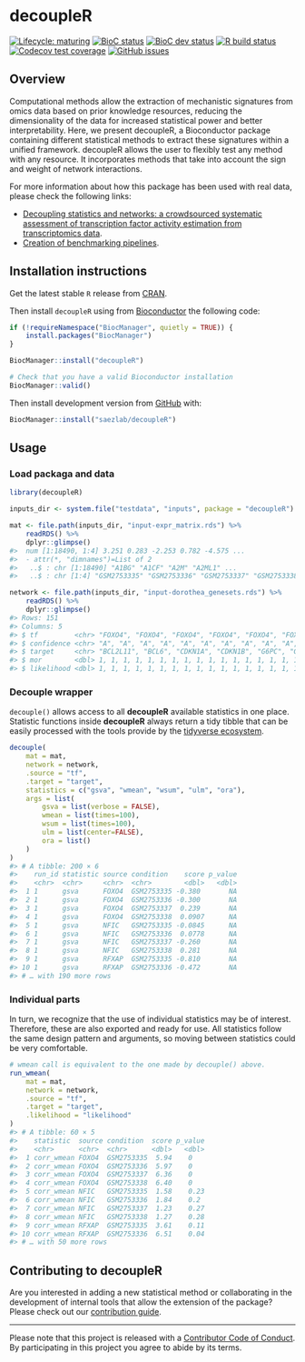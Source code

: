 
<!-- README.md is generated from README.Rmd. Please edit that file -->

# decoupleR

<!-- badges: start -->

[![Lifecycle:
maturing](https://img.shields.io/badge/lifecycle-maturing-blue.svg)](https://www.tidyverse.org/lifecycle/#maturing)
[![BioC
status](http://www.bioconductor.org/shields/build/release/bioc/decoupleR.svg)](https://bioconductor.org/checkResults/release/bioc-LATEST/decoupleR)
[![BioC dev
status](http://www.bioconductor.org/shields/build/devel/bioc/decoupleR.svg)](https://bioconductor.org/checkResults/devel/bioc-LATEST/decoupleR)
[![R build
status](https://github.com/saezlab/decoupleR/workflows/R-CMD-check-bioc/badge.svg)](https://github.com/saezlab/decoupleR/actions)
[![Codecov test
coverage](https://codecov.io/gh/saezlab/decoupleR/branch/master/graph/badge.svg)](https://codecov.io/gh/saezlab/decoupleR?branch=master)
[![GitHub
issues](https://img.shields.io/github/issues/saezlab/decoupleR)](https://github.com/saezlab/decoupleR/issues)
<!-- badges: end -->

## Overview

Computational methods allow the extraction of mechanistic signatures
from omics data based on prior knowledge resources, reducing the
dimensionality of the data for increased statistical power and better
interpretability. Here, we present decoupleR, a Bioconductor package
containing different statistical methods to extract these signatures
within a unified framework. decoupleR allows the user to flexibly test
any method with any resource. It incorporates methods that take into
account the sign and weight of network interactions.

For more information about how this package has been used with real
data, please check the following links:

-   [Decoupling statistics and networks: a crowdsourced systematic
    assessment of transcription factor activity estimation from
    transcriptomics
    data](https://docs.google.com/document/d/1aYD3IF1tj7H6vUFqKnfHB6d6Trs_oit7umjk5mQDNZ0/edit).
-   [Creation of benchmarking
    pipelines](https://github.com/saezlab/decoupleR/tree/benchmark).

## Installation instructions

Get the latest stable `R` release from
[CRAN](http://cran.r-project.org/).

Then install `decoupleR` using from
[Bioconductor](http://bioconductor.org/) the following code:

``` r
if (!requireNamespace("BiocManager", quietly = TRUE)) {
    install.packages("BiocManager")
}

BiocManager::install("decoupleR")

# Check that you have a valid Bioconductor installation
BiocManager::valid()
```

Then install development version from [GitHub](https://github.com/)
with:

``` r
BiocManager::install("saezlab/decoupleR")
```

## Usage

### Load packaga and data

``` r
library(decoupleR)

inputs_dir <- system.file("testdata", "inputs", package = "decoupleR")

mat <- file.path(inputs_dir, "input-expr_matrix.rds") %>%
    readRDS() %>%
    dplyr::glimpse()
#>  num [1:18490, 1:4] 3.251 0.283 -2.253 0.782 -4.575 ...
#>  - attr(*, "dimnames")=List of 2
#>   ..$ : chr [1:18490] "A1BG" "A1CF" "A2M" "A2ML1" ...
#>   ..$ : chr [1:4] "GSM2753335" "GSM2753336" "GSM2753337" "GSM2753338"

network <- file.path(inputs_dir, "input-dorothea_genesets.rds") %>%
    readRDS() %>%
    dplyr::glimpse()
#> Rows: 151
#> Columns: 5
#> $ tf         <chr> "FOXO4", "FOXO4", "FOXO4", "FOXO4", "FOXO4", "FOXO4", "FOXO…
#> $ confidence <chr> "A", "A", "A", "A", "A", "A", "A", "A", "A", "A", "A", "A",…
#> $ target     <chr> "BCL2L11", "BCL6", "CDKN1A", "CDKN1B", "G6PC", "GADD45A", "…
#> $ mor        <dbl> 1, 1, 1, 1, 1, 1, 1, 1, 1, 1, 1, 1, 1, 1, 1, 1, 1, 1, 1, 1,…
#> $ likelihood <dbl> 1, 1, 1, 1, 1, 1, 1, 1, 1, 1, 1, 1, 1, 1, 1, 1, 1, 1, 1, 1,…
```

### Decouple wrapper

`decouple()` allows access to all **decoupleR** available statistics in
one place. Statistic functions inside **decoupleR** always return a tidy
tibble that can be easily processed with the tools provide by the
[tidyverse ecosystem](https://www.tidyverse.org/).

``` r
decouple(
    mat = mat,
    network = network,
    .source = "tf",
    .target = "target",
    statistics = c("gsva", "wmean", "wsum", "ulm", "ora"),
    args = list(
        gsva = list(verbose = FALSE),
        wmean = list(times=100),
        wsum = list(times=100),
        ulm = list(center=FALSE),
        ora = list()
    )
)
#> # A tibble: 200 × 6
#>    run_id statistic source condition    score p_value
#>    <chr>  <chr>     <chr>  <chr>        <dbl>   <dbl>
#>  1 1      gsva      FOXO4  GSM2753335 -0.380       NA
#>  2 1      gsva      FOXO4  GSM2753336 -0.300       NA
#>  3 1      gsva      FOXO4  GSM2753337  0.239       NA
#>  4 1      gsva      FOXO4  GSM2753338  0.0907      NA
#>  5 1      gsva      NFIC   GSM2753335 -0.0845      NA
#>  6 1      gsva      NFIC   GSM2753336  0.0778      NA
#>  7 1      gsva      NFIC   GSM2753337 -0.260       NA
#>  8 1      gsva      NFIC   GSM2753338  0.281       NA
#>  9 1      gsva      RFXAP  GSM2753335 -0.810       NA
#> 10 1      gsva      RFXAP  GSM2753336 -0.472       NA
#> # … with 190 more rows
```

### Individual parts

In turn, we recognize that the use of individual statistics may be of
interest. Therefore, these are also exported and ready for use. All
statistics follow the same design pattern and arguments, so moving
between statistics could be very comfortable.

``` r
# wmean call is equivalent to the one made by decouple() above.
run_wmean(
    mat = mat,
    network = network,
    .source = "tf",
    .target = "target",
    .likelihood = "likelihood"
)
#> # A tibble: 60 × 5
#>    statistic  source condition  score p_value
#>    <chr>      <chr>  <chr>      <dbl>   <dbl>
#>  1 corr_wmean FOXO4  GSM2753335  5.94    0   
#>  2 corr_wmean FOXO4  GSM2753336  5.97    0   
#>  3 corr_wmean FOXO4  GSM2753337  6.36    0   
#>  4 corr_wmean FOXO4  GSM2753338  6.40    0   
#>  5 corr_wmean NFIC   GSM2753335  1.58    0.23
#>  6 corr_wmean NFIC   GSM2753336  1.84    0.2 
#>  7 corr_wmean NFIC   GSM2753337  1.23    0.27
#>  8 corr_wmean NFIC   GSM2753338  1.27    0.28
#>  9 corr_wmean RFXAP  GSM2753335  3.61    0.11
#> 10 corr_wmean RFXAP  GSM2753336  6.51    0.04
#> # … with 50 more rows
```

<!-- ## Citation -->
<!-- Below is the citation output from using `citation('decoupleR')` in R. Please -->
<!-- run this yourself to check for any updates on how to cite __decoupleR__. -->
<!-- ```{r 'citation', eval = requireNamespace('decoupleR')} -->
<!-- print(citation("decoupleR"), bibtex = TRUE) -->
<!-- ``` -->
<!-- Please note that the `decoupleR` was only made possible thanks to many other R -->
<!-- and bioinformatics software authors, which are cited either in the vignettes -->
<!-- and/or the paper(s) describing this package. -->

## Contributing to decoupleR

Are you interested in adding a new statistical method or collaborating
in the development of internal tools that allow the extension of the
package? Please check out our [contribution
guide](https://saezlab.github.io/decoupleR/CONTRIBUTING.html).

------------------------------------------------------------------------

Please note that this project is released with a [Contributor Code of
Conduct](https://saezlab.github.io/decoupleR/CODE_OF_CONDUCT). By
participating in this project you agree to abide by its terms.
